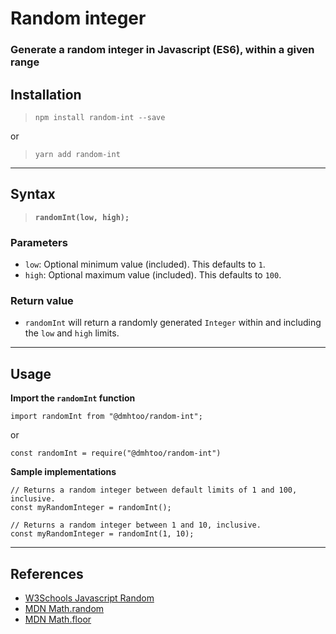 # **Random integer**

### Generate a random integer in Javascript (ES6), within a given range

## **Installation**

> `npm install random-int --save`

or  

> `yarn add random-int`  

---

## **Syntax**

> **`randomInt(low, high);`**

### **Parameters**

- `low`:
  Optional minimum value (included). This defaults to `1`.
- `high`:
  Optional maximum value (included). This defaults to `100`.

### **Return value**  

- `randomInt` will return a randomly generated `Integer` within and including the `low` and `high` limits.

---

## **Usage**

**Import the `randomInt` function**

```
import randomInt from "@dmhtoo/random-int";
```

or

```
const randomInt = require("@dmhtoo/random-int")
```

**Sample implementations**

```  
// Returns a random integer between default limits of 1 and 100, inclusive.
const myRandomInteger = randomInt();

// Returns a random integer between 1 and 10, inclusive.
const myRandomInteger = randomInt(1, 10);
```

---

## **References**  

- [W3Schools Javascript Random](https://www.w3schools.com/js/js_random.asp "W3Schools Javascript Random")
- [MDN Math.random](https://developer.mozilla.org/en-US/docs/Web/JavaScript/Reference/Global_Objects/Math/random "MDN Math.random")
- [MDN Math.floor](https://developer.mozilla.org/en-US/docs/Web/JavaScript/Reference/Global_Objects/Math/floor "MDN Math.floor")
